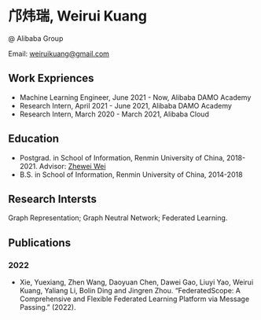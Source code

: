 # 邝炜瑞, Weirui Kuang

@ Alibaba Group

Email: weiruikuang@gmail.com

## Work Expriences

* Machine Learning Engineer, June 2021 - Now, Alibaba DAMO Academy
* Research Intern, April 2021 - June 2021, Alibaba DAMO Academy
* Research Intern, March 2020 - March 2021, Alibaba Cloud

## Education

* Postgrad. in School of Information, Renmin University of China, 2018-2021. Advisor: [Zhewei Wei](http://weizhewei.com/)
* B.S. in School of Information, Renmin University of China, 2014-2018

## Research Intersts 

Graph Representation; Graph Neutral Network; Federated Learning.

## Publications

### 2022

* Xie, Yuexiang, Zhen Wang, Daoyuan Chen, Dawei Gao, Liuyi Yao, Weirui Kuang, Yaliang Li, Bolin Ding and Jingren Zhou. “FederatedScope: A Comprehensive and Flexible Federated Learning Platform via Message Passing.” (2022).
